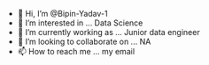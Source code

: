 - 👋 Hi, I’m @Bipin-Yadav-1
- 👀 I’m interested in ... Data Science
- 🌱 I’m currently working as ... Junior data engineer
- 💞️ I’m looking to collaborate on ... NA
- 📫 How to reach me ... my email

<!---
Bipin-Yadav-1/Bipin-Yadav-1 is a ✨ special ✨ repository because its `README.md` (this file) appears on your GitHub profile.
You can click the Preview link to take a look at your changes.
--->
